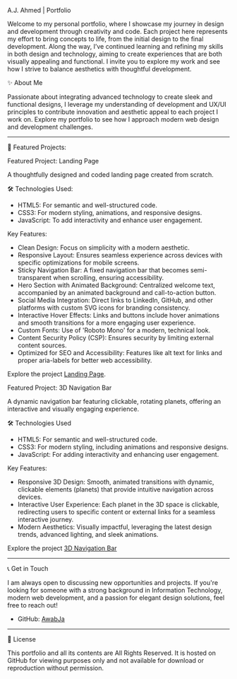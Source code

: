 A.J. Ahmed | Portfolio

Welcome to my personal portfolio, where I showcase my journey in design and development through creativity and code. Each project here represents my effort to bring concepts to life, from the initial design to the final development. Along the way, I’ve continued learning and refining my skills in both design and technology, aiming to create experiences that are both visually appealing and functional. I invite you to explore my work and see how I strive to balance aesthetics with thoughtful development.

✨ About Me

Passionate about integrating advanced technology to create sleek and functional designs, I leverage my understanding of development and UX/UI principles to contribute innovation and aesthetic appeal to each project I work on.
Explore my portfolio to see how I approach modern web design and development challenges.

---

📁 Featured Projects:

Featured Project: Landing Page

A thoughtfully designed and coded landing page created from scratch.

🛠️ Technologies Used:

- HTML5: For semantic and well-structured code.
- CSS3: For modern styling, animations, and responsive designs.
- JavaScript: To add interactivity and enhance user engagement.

Key Features:

- Clean Design: Focus on simplicity with a modern aesthetic.
- Responsive Layout: Ensures seamless experience across devices with specific optimizations for mobile screens.
- Sticky Navigation Bar: A fixed navigation bar that becomes semi-transparent when scrolling, ensuring accessibility.
- Hero Section with Animated Background: Centralized welcome text, accompanied by an animated background and call-to-action button.
- Social Media Integration: Direct links to LinkedIn, GitHub, and other platforms with custom SVG icons for branding consistency.
- Interactive Hover Effects: Links and buttons include hover animations and smooth transitions for a more engaging user experience.
- Custom Fonts: Use of 'Roboto Mono' for a modern, technical look.
- Content Security Policy (CSP): Ensures security by limiting external content sources.
- Optimized for SEO and Accessibility: Features like alt text for links and proper aria-labels for better web accessibility.

Explore the project [Landing Page](https://awabja.github.io/).


Featured Project: 3D Navigation Bar

A dynamic navigation bar featuring clickable, rotating planets, offering an interactive and visually engaging experience.

🛠️ Technologies Used

- HTML5: For semantic and well-structured code.
- CSS3: For modern styling, including animations and responsive designs.
- JavaScript: For adding interactivity and enhancing user engagement.

Key Features:

- Responsive 3D Design: Smooth, animated transitions with dynamic, clickable elements (planets) that provide intuitive navigation across devices.
- Interactive User Experience: Each planet in the 3D space is clickable, redirecting users to specific content or external links for a seamless interactive journey.
- Modern Aesthetics: Visually impactful, leveraging the latest design trends, advanced lighting, and sleek animations.

Explore the project [3D Navigation Bar](https://awabja.github.io/3D%20Navigation%20Bar/index.html)

---

📞 Get in Touch

I am always open to discussing new opportunities and projects. If you're looking for someone with a strong background in Information Technology, modern web development, and a passion for elegant design solutions, feel free to reach out!

- GitHub: [AwabJa](https://github.com/AwabJa)

---

📜 License

This portfolio and all its contents are All Rights Reserved. It is hosted on GitHub for viewing purposes only and not available for download or reproduction without permission.
